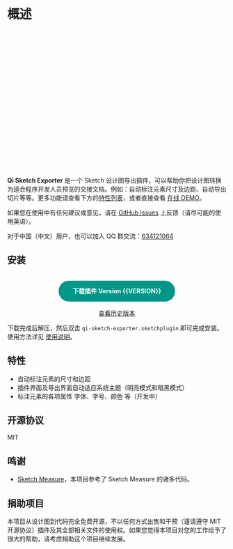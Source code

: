 # 概述

<center>
    <img :src="`${URL_PREFIX}/assets/banner.png`" height="320px" />
</center>

**Qi Sketch Exporter** 是一个 Sketch 设计图导出插件，可以帮助你把设计图转换为适合程序开发人员预览的交接文档。例如：自动标注元素尺寸及边距、自动导出切片等等。更多功能请查看下方的[特性列表](#特性)，或者直接查看 <a href="preview/index.html">在线 DEMO</a>。

<Note label="Tips">

如果您在使用中有任何建议或意见，请在 [GitHub Issues](https://github.com/qiqi-1996/qi-sketch-exporter/issues) 上反馈（请尽可能的使用英语）。

对于中国（中文）用户，也可以加入 QQ 群交流：[634121064](https://jq.qq.com/?_wv=1027&k=5lH8p4c)

</Note>

## 安装

<center>
    <a :href="`${URL_PREFIX}/releases/qi-sketch-exporter.${VERSION}.zip`" class="download">下载插件 Version {{VERSION}}</a>
    <br>
    <a href="https://github.com/qiqi-1996/qi-sketch-exporter/releases">查看历史版本</a>
</center>

下载完成后解压，然后双击 `qi-sketch-exporter.sketchplugin` 即可完成安装。使用方法详见 [使用说明](usage.md)。

<style>
.download {
    background: #009688;
    text-align: center;
    color: #FFF;
    font-weight: bolder;
    display: inline-block;
    padding: 0px 32px;
    margin: 16px 0px;
    line-height: 48px;
    border-radius: 48px;
}
.download:hover {
    text-decoration: none !important;
}
</style>

## 特性

* 自动标注元素的尺寸和边距
* 插件界面及导出界面自动适应系统主题（明亮模式和暗黑模式）
* 标注元素的各项属性 字体、字号、颜色 等（开发中）

## 开源协议

MIT

## 鸣谢

* [Sketch Measure](https://github.com/utom/sketch-measure)，本项目参考了 Sketch Measure 的诸多代码。

## 捐助项目

本项目从设计图到代码完全免费开源，不以任何方式出售和干预（谨请遵守 MIT 开源协议）插件及其全部相关文件的使用权。如果您觉得本项目对您的工作给予了很大的帮助，请考虑捐助这个项目继续发展。

<ImageZoom :src="`${URL_PREFIX}/assets/donate-alipay.jpg`" :border="true" width="300"/>